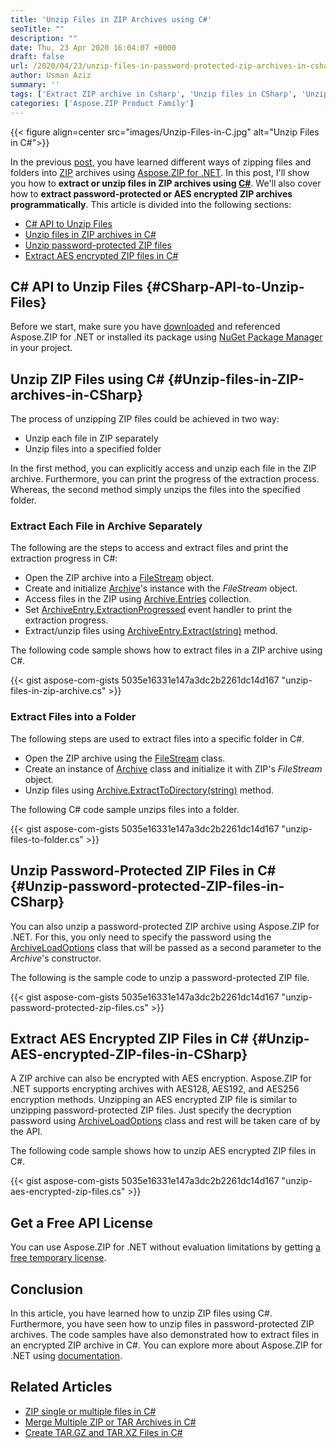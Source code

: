 ```yaml
---
title: 'Unzip Files in ZIP Archives using C#'
seoTitle: ""
description: ""
date: Thu, 23 Apr 2020 16:04:07 +0000
draft: false
url: /2020/04/23/unzip-files-in-password-protected-zip-archives-in-csharp-asp.net/
author: Usman Aziz
summary: ''
tags: ['Extract ZIP archive in Csharp', 'Unzip files in CSharp', 'Unzip password-protected ZIP Files in Csharp', 'unzip single or multiple files in Csharp']
categories: ['Aspose.ZIP Product Family']
---
```




{{< figure align=center src="images/Unzip-Files-in-C.jpg" alt="Unzip Files in C#">}}


In the previous [post][1], you have learned different ways of zipping files and folders into [ZIP][2] archives using [Aspose.ZIP for .NET][3]. In this post, I'll show you how to **extract or unzip files in ZIP archives using [C#][4]**. We'll also cover how to **extract password-protected or AES encrypted ZIP archives programmatically**. This article is divided into the following sections:

*   [C# API to Unzip Files][5]
*   [Unzip files in ZIP archives in C#][6]
*   [Unzip password-protected ZIP files][7]
*   [Extract AES encrypted ZIP files in C#][8]

## C# API to Unzip Files {#CSharp-API-to-Unzip-Files}

Before we start, make sure you have [downloaded][9] and referenced Aspose.ZIP for .NET or installed its package using [NuGet Package Manager][10] in your project.

## Unzip ZIP Files using C# {#Unzip-files-in-ZIP-archives-in-CSharp}

The process of unzipping ZIP files could be achieved in two way:

*   Unzip each file in ZIP separately
*   Unzip files into a specified folder

In the first method, you can explicitly access and unzip each file in the ZIP archive. Furthermore, you can print the progress of the extraction process. Whereas, the second method simply unzips the files into the specified folder.

### Extract Each File in Archive Separately

The following are the steps to access and extract files and print the extraction progress in C#:

*   Open the ZIP archive into a [FileStream][11] object.
*   Create and initialize [Archive][12]'s instance with the _FileStream_ object.
*   Access files in the ZIP using [Archive.Entries][13] collection.
*   Set [ArchiveEntry.ExtractionProgressed][14] event handler to print the extraction progress.
*   Extract/unzip files using [ArchiveEntry.Extract(string)][15] method.

The following code sample shows how to extract files in a ZIP archive using C#.

{{< gist aspose-com-gists 5035e16331e147a3dc2b2261dc14d167 "unzip-files-in-zip-archive.cs" >}}

### Extract Files into a Folder

The following steps are used to extract files into a specific folder in C#.

*   Open the ZIP archive using the [FileStream][16] class.
*   Create an instance of [Archive][17] class and initialize it with ZIP's _FileStream_ object.
*   Unzip files using [Archive.ExtractToDirectory(string)][18] method.

The following C# code sample unzips files into a folder.

{{< gist aspose-com-gists 5035e16331e147a3dc2b2261dc14d167 "unzip-files-to-folder.cs" >}}

## Unzip Password-Protected ZIP Files in C# {#Unzip-password-protected-ZIP-files-in-CSharp}

You can also unzip a password-protected ZIP archive using Aspose.ZIP for .NET. For this, you only need to specify the password using the [ArchiveLoadOptions][19] class that will be passed as a second parameter to the _Archive_'s constructor.

The following is the sample code to unzip a password-protected ZIP file.

{{< gist aspose-com-gists 5035e16331e147a3dc2b2261dc14d167 "unzip-password-protected-zip-files.cs" >}}

## Extract AES Encrypted ZIP Files in C# {#Unzip-AES-encrypted-ZIP-files-in-CSharp}

A ZIP archive can also be encrypted with AES encryption. Aspose.ZIP for .NET supports encrypting archives with AES128, AES192, and AES256 encryption methods. Unzipping an AES encrypted ZIP file is similar to unzipping password-protected ZIP files. Just specify the decryption password using [ArchiveLoadOptions][20] class and rest will be taken care of by the API.

The following code sample shows how to unzip AES encrypted ZIP files in C#.

{{< gist aspose-com-gists 5035e16331e147a3dc2b2261dc14d167 "unzip-aes-encrypted-zip-files.cs" >}}

## Get a Free API License

You can use Aspose.ZIP for .NET without evaluation limitations by getting [a free temporary license][21].

## Conclusion

In this article, you have learned how to unzip ZIP files using C#. Furthermore, you have seen how to unzip files in password-protected ZIP archives. The code samples have also demonstrated how to extract files in an encrypted ZIP archive in C#. You can explore more about Aspose.ZIP for .NET using [documentation][22].

## Related Articles

*   [ZIP single or multiple files in C#][23]
*   [Merge Multiple ZIP or TAR Archives in C#][24]
*   [Create TAR.GZ and TAR.XZ Files in C#][25]




[1]: https://blog.aspose.com/2020/04/22/create-zip-archives-add-files-or-folders-to-zip-in-csharp-asp.net/
[2]: https://docs.fileformat.com/compression/zip/
[3]: https://products.aspose.com/zip/net
[4]: https://docs.fileformat.com/programming/cs/
[5]: #CSharp-API-to-Unzip-Files
[6]: #Unzip-files-in-ZIP-archives-in-CSharp
[7]: #Unzip-password-protected-ZIP-files-in-CSharp
[8]: #Unzip-AES-encrypted-ZIP-files-in-CSharp
[9]: https://downloads.aspose.com/zip/net
[10]: https://www.nuget.org/packages/Aspose.ZIP
[11]: https://docs.microsoft.com/en-us/dotnet/api/system.io.filestream?view=netframework-4.8
[12]: https://apireference.aspose.com/zip/net/aspose.zip/archive
[13]: https://apireference.aspose.com/zip/net/aspose.zip/archive/properties/entries
[14]: https://apireference.aspose.com/zip/net/aspose.zip/archiveentry/events/extractionprogressed
[15]: https://apireference.aspose.com/zip/net/aspose.zip/archiveentry/methods/extract
[16]: https://docs.microsoft.com/en-us/dotnet/api/system.io.filestream?view=netframework-4.8
[17]: https://apireference.aspose.com/zip/net/aspose.zip/archive
[18]: https://apireference.aspose.com/zip/net/aspose.zip/archive/methods/extracttodirectory
[19]: https://apireference.aspose.com/zip/net/aspose.zip/archiveloadoptions
[20]: https://apireference.aspose.com/zip/net/aspose.zip/archiveloadoptions
[21]: https://purchase.aspose.com/temporary-license
[22]: https://docs.aspose.com/zip/net
[23]: https://blog.aspose.com/2020/04/22/create-zip-archives-add-files-or-folders-to-zip-in-csharp-asp.net/
[24]: https://blog.aspose.com/2022/01/06/merge-zip-and-tar-files-in-csharp/
[25]: https://blog.aspose.com/2022/01/05/create-tar-gz-xz-files-in-csharp/





